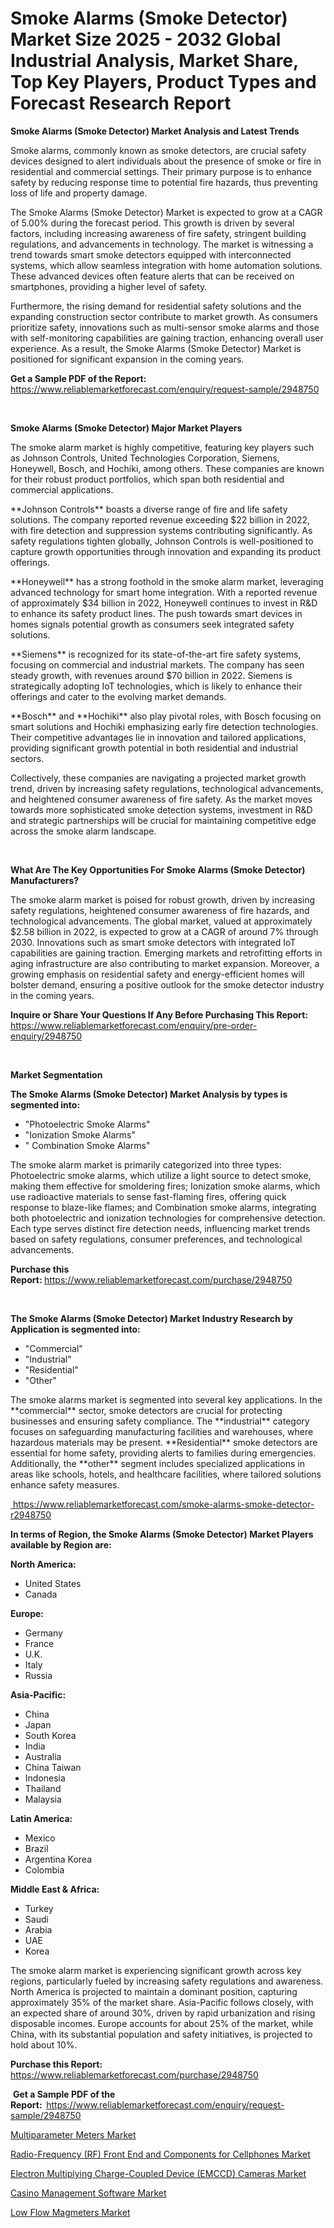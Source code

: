 <p><h1>Smoke Alarms (Smoke Detector) Market Size 2025 - 2032 Global Industrial Analysis, Market Share, Top Key Players, Product Types and Forecast Research Report</h1></p><p><strong>Smoke Alarms (Smoke Detector) Market Analysis and Latest Trends</strong></p>
<p><p>Smoke alarms, commonly known as smoke detectors, are crucial safety devices designed to alert individuals about the presence of smoke or fire in residential and commercial settings. Their primary purpose is to enhance safety by reducing response time to potential fire hazards, thus preventing loss of life and property damage.</p><p>The Smoke Alarms (Smoke Detector) Market is expected to grow at a CAGR of 5.00% during the forecast period. This growth is driven by several factors, including increasing awareness of fire safety, stringent building regulations, and advancements in technology. The market is witnessing a trend towards smart smoke detectors equipped with interconnected systems, which allow seamless integration with home automation solutions. These advanced devices often feature alerts that can be received on smartphones, providing a higher level of safety.</p><p>Furthermore, the rising demand for residential safety solutions and the expanding construction sector contribute to market growth. As consumers prioritize safety, innovations such as multi-sensor smoke alarms and those with self-monitoring capabilities are gaining traction, enhancing overall user experience. As a result, the Smoke Alarms (Smoke Detector) Market is positioned for significant expansion in the coming years.</p></p>
<p><strong>Get a Sample PDF of the Report:&nbsp;</strong> <a href="https://www.reliablemarketforecast.com/enquiry/request-sample/2948750?utm_campaign=1890&utm_medium=2&utm_source=Github&utm_content=ia&utm_term=12032025&utm_id=smoke-alarms-smoke-detector">https://www.reliablemarketforecast.com/enquiry/request-sample/2948750</a></p>
<p>&nbsp;</p>
<p><strong>Smoke Alarms (Smoke Detector) Major Market Players</strong></p>
<p><p>The smoke alarm market is highly competitive, featuring key players such as Johnson Controls, United Technologies Corporation, Siemens, Honeywell, Bosch, and Hochiki, among others. These companies are known for their robust product portfolios, which span both residential and commercial applications.</p><p>**Johnson Controls** boasts a diverse range of fire and life safety solutions. The company reported revenue exceeding $22 billion in 2022, with fire detection and suppression systems contributing significantly. As safety regulations tighten globally, Johnson Controls is well-positioned to capture growth opportunities through innovation and expanding its product offerings.</p><p>**Honeywell** has a strong foothold in the smoke alarm market, leveraging advanced technology for smart home integration. With a reported revenue of approximately $34 billion in 2022, Honeywell continues to invest in R&D to enhance its safety product lines. The push towards smart devices in homes signals potential growth as consumers seek integrated safety solutions.</p><p>**Siemens** is recognized for its state-of-the-art fire safety systems, focusing on commercial and industrial markets. The company has seen steady growth, with revenues around $70 billion in 2022. Siemens is strategically adopting IoT technologies, which is likely to enhance their offerings and cater to the evolving market demands.</p><p>**Bosch** and **Hochiki** also play pivotal roles, with Bosch focusing on smart solutions and Hochiki emphasizing early fire detection technologies. Their competitive advantages lie in innovation and tailored applications, providing significant growth potential in both residential and industrial sectors.</p><p>Collectively, these companies are navigating a projected market growth trend, driven by increasing safety regulations, technological advancements, and heightened consumer awareness of fire safety. As the market moves towards more sophisticated smoke detection systems, investment in R&D and strategic partnerships will be crucial for maintaining competitive edge across the smoke alarm landscape.</p></p>
<p>&nbsp;</p>
<p><strong>What Are The Key Opportunities For Smoke Alarms (Smoke Detector) Manufacturers?</strong></p>
<p><p>The smoke alarm market is poised for robust growth, driven by increasing safety regulations, heightened consumer awareness of fire hazards, and technological advancements. The global market, valued at approximately $2.58 billion in 2022, is expected to grow at a CAGR of around 7% through 2030. Innovations such as smart smoke detectors with integrated IoT capabilities are gaining traction. Emerging markets and retrofitting efforts in aging infrastructure are also contributing to market expansion. Moreover, a growing emphasis on residential safety and energy-efficient homes will bolster demand, ensuring a positive outlook for the smoke detector industry in the coming years.</p></p>
<p><strong>Inquire or Share Your Questions If Any Before Purchasing This Report:</strong> <a href="https://www.reliablemarketforecast.com/enquiry/pre-order-enquiry/2948750?utm_campaign=1890&utm_medium=2&utm_source=Github&utm_content=ia&utm_term=12032025&utm_id=smoke-alarms-smoke-detector">https://www.reliablemarketforecast.com/enquiry/pre-order-enquiry/2948750</a></p>
<p>&nbsp;</p>
<p><strong>Market Segmentation</strong></p>
<p><strong>The Smoke Alarms (Smoke Detector) Market Analysis by types is segmented into:</strong></p>
<p><ul><li>"Photoelectric Smoke Alarms"</li><li> "Ionization Smoke Alarms"</li><li> " Combination Smoke Alarms"</li></ul></p>
<p><p>The smoke alarm market is primarily categorized into three types: Photoelectric smoke alarms, which utilize a light source to detect smoke, making them effective for smoldering fires; Ionization smoke alarms, which use radioactive materials to sense fast-flaming fires, offering quick response to blaze-like flames; and Combination smoke alarms, integrating both photoelectric and ionization technologies for comprehensive detection. Each type serves distinct fire detection needs, influencing market trends based on safety regulations, consumer preferences, and technological advancements.</p></p>
<p><strong>Purchase this Report:&nbsp;</strong><a href="https://www.reliablemarketforecast.com/purchase/2948750?utm_campaign=1890&utm_medium=2&utm_source=Github&utm_content=ia&utm_term=12032025&utm_id=smoke-alarms-smoke-detector">https://www.reliablemarketforecast.com/purchase/2948750</a></p>
<p>&nbsp;</p>
<p><strong>The Smoke Alarms (Smoke Detector) Market Industry Research by Application is segmented into:</strong></p>
<p><ul><li>"Commercial"</li><li> "Industrial"</li><li> "Residential"</li><li> "Other"</li></ul></p>
<p><p>The smoke alarms market is segmented into several key applications. In the **commercial** sector, smoke detectors are crucial for protecting businesses and ensuring safety compliance. The **industrial** category focuses on safeguarding manufacturing facilities and warehouses, where hazardous materials may be present. **Residential** smoke detectors are essential for home safety, providing alerts to families during emergencies. Additionally, the **other** segment includes specialized applications in areas like schools, hotels, and healthcare facilities, where tailored solutions enhance safety measures.</p></p>
<p><a href="https://www.reliablemarketforecast.com/smoke-alarms-smoke-detector-r2948750?utm_campaign=1890&utm_medium=2&utm_source=Github&utm_content=ia&utm_term=12032025&utm_id=smoke-alarms-smoke-detector">&nbsp;https://www.reliablemarketforecast.com/smoke-alarms-smoke-detector-r2948750</a></p>
<p><strong>In terms of Region, the Smoke Alarms (Smoke Detector) Market Players available by Region are:</strong></p>
<p>
    <p> <strong> North America: </strong>
        <ul>
            <li>United States</li>
            <li>Canada</li>
        </ul>
        </p> 
    <p> <strong> Europe: </strong>
        <ul>
            <li>Germany</li>
            <li>France</li>
            <li>U.K.</li>
            <li>Italy</li>
            <li>Russia</li>
        </ul>
        </p> 
    <p> <strong> Asia-Pacific: </strong>
        <ul>
            <li>China</li>
            <li>Japan</li>
            <li>South Korea</li>
            <li>India</li>
            <li>Australia</li>
            <li>China Taiwan</li>
            <li>Indonesia</li>
            <li>Thailand</li>
            <li>Malaysia</li>
        </ul>
        </p> 
    <p> <strong> Latin America: </strong>
        <ul>
            <li>Mexico</li>
            <li>Brazil</li>
            <li>Argentina Korea</li>
            <li>Colombia</li>
        </ul>
        </p> 
    <p> <strong> Middle East & Africa: </strong>
        <ul>
            <li>Turkey</li>
            <li>Saudi</li>
            <li>Arabia</li>
            <li>UAE</li>
            <li>Korea</li>
        </ul>
    </p>
    </p>
<p><p>The smoke alarm market is experiencing significant growth across key regions, particularly fueled by increasing safety regulations and awareness. North America is projected to maintain a dominant position, capturing approximately 35% of the market share. Asia-Pacific follows closely, with an expected share of around 30%, driven by rapid urbanization and rising disposable incomes. Europe accounts for about 25% of the market, while China, with its substantial population and safety initiatives, is projected to hold about 10%.</p></p>
<p><strong>Purchase this Report: </strong><a href="https://www.reliablemarketforecast.com/purchase/2948750?utm_campaign=1890&utm_medium=2&utm_source=Github&utm_content=ia&utm_term=12032025&utm_id=smoke-alarms-smoke-detector">https://www.reliablemarketforecast.com/purchase/2948750</a></p>
<p>&nbsp;<strong>Get a Sample PDF of the Report:&nbsp;&nbsp;</strong><a href="https://www.reliablemarketforecast.com/enquiry/request-sample/2948750?utm_campaign=1890&utm_medium=2&utm_source=Github&utm_content=ia&utm_term=12032025&utm_id=smoke-alarms-smoke-detector">https://www.reliablemarketforecast.com/enquiry/request-sample/2948750</a></p>
<p><strong></strong></p>
<p><p><a href="https://github.com/ludongfomban/Market-Research-Report-List-1/blob/main/multiparameter-meters-market.md?utm_campaign=1890&utm_medium=2&utm_source=Github&utm_content=ia&utm_term=12032025&utm_id=smoke-alarms-smoke-detector">Multiparameter Meters Market</a></p><p><a href="https://github.com/naulasulakr0/Market-Research-Report-List-1/blob/main/radio-frequency-rf-front-end-and-components-for-cellphones-market.md?utm_campaign=1890&utm_medium=2&utm_source=Github&utm_content=ia&utm_term=12032025&utm_id=smoke-alarms-smoke-detector">Radio-Frequency (RF) Front End and Components for Cellphones Market</a></p><p><a href="https://github.com/haimamuirev8/Market-Research-Report-List-1/blob/main/electron-multiplying-charge-coupled-device-emccd-cameras-market.md?utm_campaign=1890&utm_medium=2&utm_source=Github&utm_content=ia&utm_term=12032025&utm_id=smoke-alarms-smoke-detector">Electron Multiplying Charge-Coupled Device (EMCCD) Cameras Market</a></p><p><a href="https://github.com/kimanyuzuga/Market-Research-Report-List-1/blob/main/casino-management-software-market.md?utm_campaign=1890&utm_medium=2&utm_source=Github&utm_content=ia&utm_term=12032025&utm_id=smoke-alarms-smoke-detector">Casino Management Software Market</a></p><p><a href="https://github.com/giardafshaxb/Market-Research-Report-List-1/blob/main/low-flow-magmeters-market.md?utm_campaign=1890&utm_medium=2&utm_source=Github&utm_content=ia&utm_term=12032025&utm_id=smoke-alarms-smoke-detector">Low Flow Magmeters Market</a></p></p>